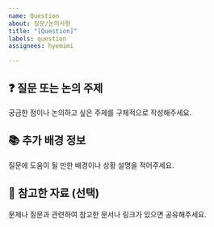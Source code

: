 ```yaml
---
name: Question
about: 질문/논의사항
title: "[Question]"
labels: question
assignees: hyemimi

---
```


## ❓ 질문 또는 논의 주제
궁금한 점이나 논의하고 싶은 주제를 구체적으로 작성해주세요.

## 📚 추가 배경 정보
질문에 도움이 될 만한 배경이나 상황 설명을 적어주세요.

## 🧠 참고한 자료 (선택)
문제나 질문과 관련하여 참고한 문서나 링크가 있으면 공유해주세요.
